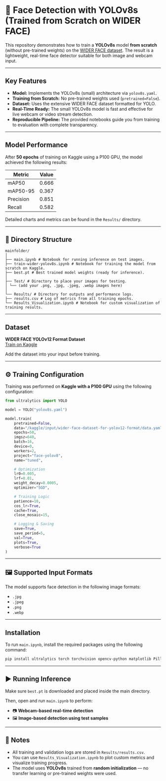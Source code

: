 # 🧠 Face Detection with YOLOv8s (Trained from Scratch on WIDER FACE)

This repository demonstrates how to train a **YOLOv8s** model **from scratch** (without pre-trained weights) on the [WIDER FACE dataset](https://www.kaggle.com/datasets/canomercik/wider-face-dataset-for-yolov12-format). The result is a lightweight, real-time face detector suitable for both image and webcam input.

---

## Key Features

- **Model:** Implements the YOLOv8s (small) architecture via `yolov8s.yaml`.
- **Training from Scratch:** No pre-trained weights used (`pretrained=False`).
- **Dataset:** Uses the extensive WIDER FACE dataset formatted for YOLO.
- **Real-Time Ready:** The small YOLOv8s model is fast and effective for live webcam or video stream detection.
- **Reproducible Pipeline:** The provided notebooks guide you from training to evaluation with complete transparency.

---

##  Model Performance

After **50 epochs** of training on Kaggle using a P100 GPU, the model achieved the following results:

| Metric      | Value |
|-------------|--------|
| mAP50       | 0.666  |
| mAP50-95    | 0.367  |
| Precision   | 0.851  |
| Recall      | 0.582  |

Detailed charts and metrics can be found in the `Results/` directory.

---

## 📁 Directory Structure

```
mainfolder/
│
├── main.ipynb # Notebook for running inference on test images.
├── train-wider-yolov8s.ipynb # Notebook for training the model from scratch on Kaggle.
├── best.pt # Best trained model weights (ready for inference).
│
├── Test/ # Directory to place your images for testing.
│ └── (add your .png, .jpg, .jpeg, .webp images here)
│
└── Results/ # Directory for outputs and performance logs.
├── results.csv # Log of metrics from all training epochs.
└── Results_Visualization.ipynb # Notebook for custom visualization of training results.
```


---

##  Dataset

**WIDER FACE YOLOv12 Format Dataset**  
[Train on Kaggle](https://www.kaggle.com/datasets/canomercik/wider-face-dataset-for-yolov12-format)

Add the dataset into your input before training.

---

## ⚙️ Training Configuration

Training was performed on **Kaggle with a P100 GPU** using the following configuration:

```python
from ultralytics import YOLO

model = YOLO("yolov8s.yaml")

model.train(
    pretrained=False,
    data="/kaggle/input/wider-face-dataset-for-yolov12-format/data.yaml",
    epochs=50,
    imgsz=640,
    batch=16,
    device=0,
    workers=2,
    project="face-yolov8",
    name="tuned",

    # Optimization
    lr0=0.005,
    lrf=0.01,
    weight_decay=0.0005,
    optimizer="SGD",

    # Training Logic
    patience=10,
    cos_lr=True,
    cache=True,
    close_mosaic=15,

    # Logging & Saving
    save=True,
    save_period=5,
    val=True,
    plots=True,
    verbose=True
)
```

---

## 🖼️ Supported Input Formats

The model supports face detection in the following image formats:

- `.jpg`
- `.jpeg`
- `.png`
- `.webp`

---

##  Installation

To run `main.ipynb`, install the required packages using the following command:

```bash
pip install ultralytics torch torchvision opencv-python matplotlib Pillow ipywidgets
```
---
## ▶️ Running Inference

Make sure `best.pt` is downloaded and placed inside the main directory.

Then, open and run `main.ipynb` to perform:

- 📷 **Webcam-based real-time detection**
- 🖼️ **Image-based detection using test samples**
---

## 📌 Notes

- All training and validation logs are stored in `Results/results.csv`.
- You can use `Results_Visualization.ipynb` to plot custom metrics and visualize training progress.
- The model uses **YOLOv8s** trained from **random initialization** — no transfer learning or pre-trained weights were used.
